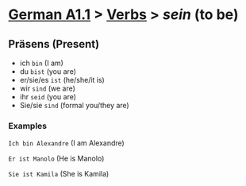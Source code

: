 # [German A1.1](../README.md#german-a11) > [Verbs](../README.md#verbs) > *sein* (to be)

## Präsens (Present) 

- ich `bin` (I am)
- du `bist` (you are)
- er/sie/es `ist` (he/she/it is)
- wir `sind` (we are)
- ihr `seid` (you are)
- Sie/sie `sind` (formal you/they are)

### Examples

`Ich bin Alexandre` (I am Alexandre)

`Er ist Manolo` (He is Manolo)

`Sie ist Kamila` (She is Kamila)
